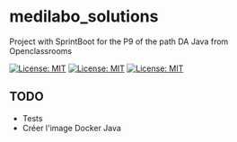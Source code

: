 # medilabo_solutions
Project with SprintBoot for the P9 of the path DA Java from Openclassrooms

[![License: MIT](https://img.shields.io/badge/License-MIT-yellow.svg)](https://github.com/Jilvo/medilabo_solutions/blob/master/LICENSE)
[![License: MIT](https://img.shields.io/badge/spring-3.2.4-6DB33F)](https://github.com/Jilvo/medilabo_solutions/blob/master/LICENSE)
[![License: MIT](https://img.shields.io/badge/Java-17-red)](https://github.com/Jilvo/medilabo_solutions/blob/master/LICENSE)


## TODO 
-   Tests
-   Créer l'image Docker Java